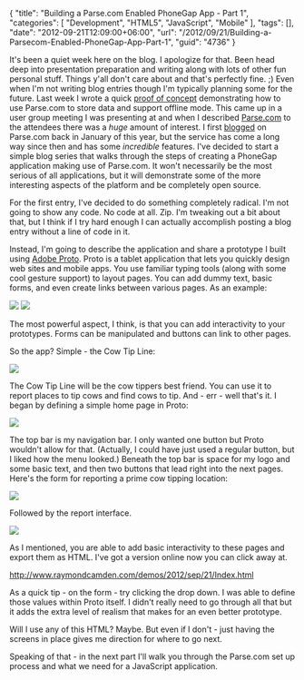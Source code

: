 {
	"title": "Building a Parse.com Enabled PhoneGap App - Part 1",
	"categories": [
		"Development",
		"HTML5",
		"JavaScript",
		"Mobile"
	],
	"tags": [],
	"date": "2012-09-21T12:09:00+06:00",
	"url": "/2012/09/21/Building-a-Parsecom-Enabled-PhoneGap-App-Part-1",
	"guid": "4736"
}

It's been a quiet week here on the blog. I apologize for that. Been head deep into presentation preparation and writing along with lots of other fun personal stuff. Things y'all don't care about and that's perfectly fine. ;) Even when I'm not writing blog entries though I'm typically planning some for the future. Last week I wrote a quick <a href="http://www.raymondcamden.com/index.cfm/2012/9/14/Example-of-a-Parsecom-JavaScript-application-with-offline-support">proof of concept</a> demonstrating how to use Parse.com to store data and support offline mode. This came up in a user group meeting I was presenting at and when I described <a href="http://www.parse.com">Parse.com</a> to the attendees there was a <i>huge</i> amount of interest. I first <a href="http://www.raymondcamden.com/index.cfm/2012/1/3/Parsecom--dynamic-data-storage-for-mobile">blogged</a> on Parse.com back in January of this year, but the service has come a long way since then and has some <i>incredible</i> features. I've decided to start a simple blog series that walks through the steps of creating a PhoneGap application making use of Parse.com. It won't necessarily be the most serious of all applications, but it will demonstrate some of the more interesting aspects of the platform and be completely open source.
<!--more-->
For the first entry, I've decided to do something completely radical. I'm not going to show any code. No code at all. Zip. I'm tweaking out a bit about that, but I think if I try hard enough I can actually accomplish posting a blog entry without a line of code in it.

Instead, I'm going to describe the application and share a prototype I built using <a href="http://www.adobe.com/products/proto.html">Adobe Proto</a>. Proto is a tablet application that lets you quickly design web sites and mobile apps. You use familiar typing tools (along with some cool gesture support) to layout pages. You can add dummy text, basic forms, and even create links between various pages. As an example:

<img src="https://static.raymondcamden.com/images/proto-1-600x375.png" />

<img src="https://static.raymondcamden.com/images/proto-3-600x375.png" />

The most powerful aspect, I think, is that you can add interactivity to your prototypes. Forms can be manipulated and buttons can link to other pages. 

So the app? Simple - the Cow Tip Line:

<img src="https://static.raymondcamden.com/images/ctl.png" />

The Cow Tip Line will be the cow tippers best friend. You can use it to report places to tip cows and find cows to tip. And - err - well that's it. I began by defining a simple home page in Proto:

<img src="https://static.raymondcamden.com/images/Photo Sep 21, 10 35 22 AM (Custom).png" />

The top bar is my navigation bar. I only wanted one button but Proto wouldn't allow for that. (Actually, I could have just used a regular button, but I liked how the menu looked.) Beneath the top bar is space for my logo and some basic text, and then two buttons that lead right into the next pages. Here's the form for reporting a prime cow tipping location:

<img src="https://static.raymondcamden.com/images/Photo Sep 21, 10 35 33 AM.png" />

Followed by the report interface. 

<img src="https://static.raymondcamden.com/images/Photo Sep 21, 10 35 47 AM.png" />

As I mentioned, you are able to add basic interactivity to these pages and export them as HTML. I've got a version online now you can click away at. 

<a href="http://www.raymondcamden.com/demos/2012/sep/21/Index.html">http://www.raymondcamden.com/demos/2012/sep/21/Index.html</a>

As a quick tip - on the form - try clicking the drop down. I was able to define those values within Proto itself. I didn't really need to go through all that but it adds the extra level of realism that makes for an even better prototype.

Will I use any of this HTML? Maybe. But even if I don't - just having the screens in place gives me direction for where to go next.

Speaking of that - in the next part I'll walk you through the Parse.com set up process and what we need for a JavaScript application.
